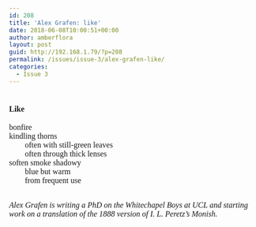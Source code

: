 ```yaml
---
id: 208
title: 'Alex Grafen: like'
date: 2018-06-08T10:00:51+00:00
author: amberflora
layout: post
guid: http://192.168.1.79/?p=208
permalink: /issues/issue-3/alex-grafen-like/
categories:
  - Issue 3
---
```

# <span style="font-size: 12pt; font-family: georgia, palatino, serif;">Like</span>

<span style="font-family: georgia, palatino, serif; font-size: 12pt;">bonfire</span>  
 <span style="font-family: georgia, palatino, serif; font-size: 12pt;">kindling thorns</span>  
<span style="font-family: georgia, palatino, serif; font-size: 12pt;">        often with still-green leaves</span>  
<span style="font-family: georgia, palatino, serif; font-size: 12pt;">        often through thick lenses</span>  
 <span style="font-family: georgia, palatino, serif; font-size: 12pt;">soften smoke shadowy</span>  
<span style="font-family: georgia, palatino, serif; font-size: 12pt;">        blue but warm</span>  
<span style="font-family: georgia, palatino, serif; font-size: 12pt;">        from frequent use</span>  
 <span style="font-family: georgia, palatino, serif; font-size: 12pt;"> </span>

<span style="font-family: georgia, palatino, serif; font-size: 12pt;"><em>Alex Grafen is writing a PhD on the Whitechapel Boys at UCL and starting work on a translation of the 1888 version of I. L. Peretz&#8217;s Monish.</em></span>
